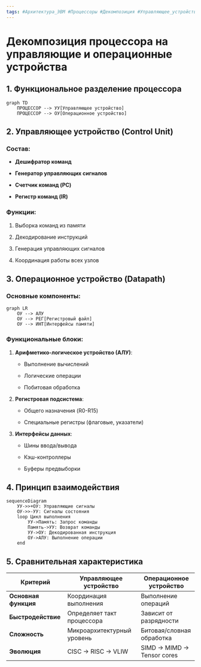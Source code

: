 ```yaml
---
tags: #Архитектура_ЭВМ #Процессоры #Декомпозиция #Управляющее_устройство #Операционное_устройство 
---
```


# Декомпозиция процессора на управляющие и операционные устройства

## **1. Функциональное разделение процессора**
```mermaid
graph TD
    ПРОЦЕССОР --> УУ[Управляющее устройство]
    ПРОЦЕССОР --> ОУ[Операционное устройство]
```
## **2. Управляющее устройство (Control Unit)**

### **Состав:**

- **Дешифратор команд**
    
- **Генератор управляющих сигналов**
    
- **Счетчик команд (PC)**
    
- **Регистр команд (IR)**
    

### **Функции:**

1. Выборка команд из памяти
    
2. Декодирование инструкций
    
3. Генерация управляющих сигналов
    
4. Координация работы всех узлов
    

## **3. Операционное устройство (Datapath)**

### **Основные компоненты:**
```mermaid
graph LR
    ОУ --> АЛУ
    ОУ --> РЕГ[Регистровый файл]
    ОУ --> ИНТ[Интерфейсы памяти]
```
### **Функциональные блоки:**

1. **Арифметико-логическое устройство (АЛУ)**:
    
    - Выполнение вычислений
        
    - Логические операции
        
    - Побитовая обработка
        
2. **Регистровая подсистема**:
    
    - Общего назначения (R0-R15)
        
    - Специальные регистры (флаговые, указатели)
        
3. **Интерфейсы данных**:
    
    - Шины ввода/вывода
        
    - Кэш-контроллеры
        
    - Буферы предвыборки
        

## **4. Принцип взаимодействия**
```mermaid
sequenceDiagram
    УУ->>+ОУ: Управляющие сигналы
    ОУ->>-УУ: Сигналы состояния
    loop Цикл выполнения
        УУ->Память: Запрос команды
        Память->УУ: Возврат команды
        УУ->ОУ: Декодированная инструкция
        ОУ->АЛУ: Выполнение операции
    end
```
## **5. Сравнительная характеристика**

|Критерий|Управляющее устройство|Операционное устройство|
|---|---|---|
|**Основная функция**|Координация выполнения|Выполнение операций|
|**Быстродействие**|Определяет такт процессора|Зависит от разрядности|
|**Сложность**|Микроархитектурный уровень|Битовая/словная обработка|
|**Эволюция**|CISC → RISC → VLIW|SIMD → MIMD → Tensor cores|